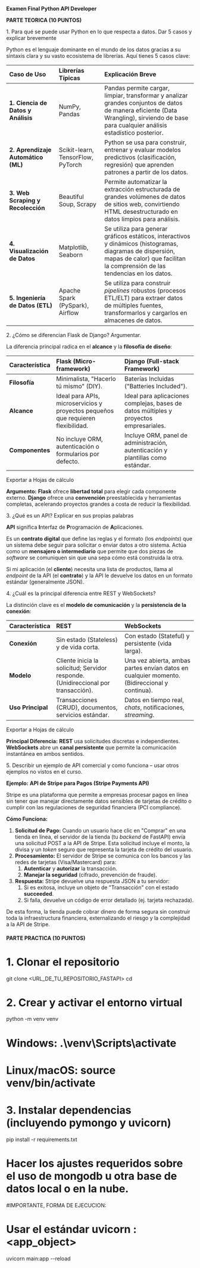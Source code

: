 **Examen Final  Python API Developer**

**PARTE TEORICA (10 PUNTOS)** 

1\. Para qué se puede usar Python en lo que respecta a datos. Dar 5 casos y explicar brevemente 

Python es el lenguaje dominante en el mundo de los datos gracias a su sintaxis clara y su vasto ecosistema de librerías. Aquí tienes 5 casos clave:

|**Caso de Uso**|**Librerías Típicas**|**Explicación Breve**|
| :- | :- | :- |
|**1. Ciencia de Datos y Análisis**|NumPy, Pandas|Pandas permite cargar, limpiar, transformar y analizar grandes conjuntos de datos de manera eficiente (Data Wrangling), sirviendo de base para cualquier análisis estadístico posterior.|
|**2. Aprendizaje Automático (ML)**|Scikit-learn, TensorFlow, PyTorch|Python se usa para construir, entrenar y evaluar modelos predictivos (clasificación, regresión) que aprenden patrones a partir de los datos.|
|**3. Web Scraping y Recolección**|Beautiful Soup, Scrapy|Permite automatizar la extracción estructurada de grandes volúmenes de datos de sitios web, convirtiendo HTML desestructurado en datos limpios para análisis.|
|**4. Visualización de Datos**|Matplotlib, Seaborn|Se utiliza para generar gráficos estáticos, interactivos y dinámicos (histogramas, diagramas de dispersión, mapas de calor) que facilitan la comprensión de las tendencias en los datos.|
|**5. Ingeniería de Datos (ETL)**|Apache Spark (PySpark), Airflow|Se utiliza para construir *pipelines* robustos (procesos ETL/ELT) para extraer datos de múltiples fuentes, transformarlos y cargarlos en almacenes de datos.|

2\. ¿Cómo se diferencian Flask de Django? Argumentar. 

La diferencia principal radica en el **alcance** y la **filosofía de diseño**:

|**Característica**|**Flask (Micro-framework)**|**Django (Full-stack Framework)**|
| :- | :- | :- |
|**Filosofía**|Minimalista, "Hacerlo tú mismo" (DIY).|Baterías Incluidas ("Batteries Included").|
|**Alcance**|Ideal para APIs, microservicios y proyectos pequeños que requieren flexibilidad.|Ideal para aplicaciones complejas, bases de datos múltiples y proyectos empresariales.|
|**Componentes**|No incluye ORM, autenticación o formularios por defecto.|Incluye ORM, panel de administración, autenticación y plantillas como estándar.|

Exportar a Hojas de cálculo

**Argumento:** **Flask** ofrece **libertad total** para elegir cada componente externo. **Django** ofrece una **convención** preestablecida y herramientas completas, acelerando proyectos grandes a costa de reducir la flexibilidad.

3\. ¿Qué es un API? Explicar en sus propias palabras 

**API** significa **I**nterfaz de **P**rogramación de **A**plicaciones.

Es un **contrato digital** que define las reglas y el formato (los *endpoints*) que un sistema debe seguir para solicitar o enviar datos a otro sistema. Actúa como un **mensajero o intermediario** que permite que dos piezas de *software* se comuniquen sin que una sepa cómo está construida la otra.

Si mi aplicación (el **cliente**) necesita una lista de productos, llama al *endpoint* de la API (el **contrato**) y la API le devuelve los datos en un formato estándar (generalmente JSON).

4\. ¿Cuál es la principal diferencia entre REST y WebSockets? 

La distinción clave es el **modelo de comunicación** y la **persistencia de la conexión**:

|Característica|REST|WebSockets|
| :- | :- | :- |
|**Conexión**|Sin estado (Stateless) y de vida corta.|Con estado (Stateful) y persistente (vida larga).|
|**Modelo**|Cliente inicia la solicitud; Servidor responde. (Unidireccional por transacción).|Una vez abierta, ambas partes envían datos en cualquier momento. (Bidireccional y continua).|
|**Uso Principal**|Transacciones (CRUD), documentos, servicios estándar.|Datos en tiempo real, *chats*, notificaciones, *streaming*.|

Exportar a Hojas de cálculo

**Principal Diferencia:** **REST** usa solicitudes discretas e independientes. **WebSockets** abre un **canal persistente** que permite la comunicación instantánea en ambos sentidos.

5\. Describir un ejemplo de API comercial y como funciona – usar otros ejemplos no vistos en el curso. 

**Ejemplo:** **API de Stripe para Pagos (Stripe Payments API)**

Stripe es una plataforma que permite a empresas procesar pagos en línea sin tener que manejar directamente datos sensibles de tarjetas de crédito o cumplir con las regulaciones de seguridad financiera (PCI compliance).

**Cómo Funciona:**

1. **Solicitud de Pago:** Cuando un usuario hace clic en "Comprar" en una tienda en línea, el servidor de la tienda (tu *backend* de FastAPI) envía una solicitud POST a la API de Stripe. Esta solicitud incluye el monto, la divisa y un *token* seguro que representa la tarjeta de crédito del usuario.
1. **Procesamiento:** El servidor de Stripe se comunica con los bancos y las redes de tarjetas (Visa/Mastercard) para:
   1. **Autenticar** y **autorizar** la transacción.
   1. **Manejar la seguridad** (cifrado, prevención de fraude).
1. **Respuesta:** Stripe devuelve una respuesta JSON a tu servidor:
   1. Si es exitosa, incluye un objeto de "Transacción" con el estado **succeeded**.
   1. Si falla, devuelve un código de error detallado (ej. tarjeta rechazada).

De esta forma, la tienda puede cobrar dinero de forma segura sin construir toda la infraestructura financiera, externalizando el riesgo y la complejidad a la API de Stripe.


#### PARTE PRACTICA (10 PUNTOS)

# 1. Clonar el repositorio
git clone <URL_DE_TU_REPOSITORIO_FASTAPI>
cd <nombre-de-tu-repo-fastapi>

# 2. Crear y activar el entorno virtual
python -m venv venv
# Windows: .\venv\Scripts\activate
# Linux/macOS: source venv/bin/activate

# 3. Instalar dependencias (incluyendo pymongo y uvicorn)
pip install -r requirements.txt

# Hacer los ajustes requeridos sobre el uso de mongodb u otra base de datos local o en la nube.

#IMPORTANTE, FORMA DE EJECUCION:
# Usar el estándar uvicorn <modulo>:<app_object>
uvicorn main:app --reload